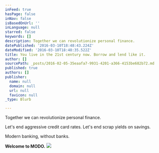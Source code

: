 ```yaml
---
inFeed: true
hasPage: false
inNav: false
isBasedOnUrl: ''
inLanguage: null
starred: false
keywords: []
description: Together we can revolutionize personal finance.
datePublished: '2016-03-10T18:48:43.224Z'
dateModified: '2016-03-10T18:48:35.522Z'
title: You live in the 21st century now. Borrow and lend like it.
author: []
sourcePath: _posts/2016-02-05-35eaafa7-9931-4201-a366-4153be682b72.md
published: true
authors: []
publisher:
  name: null
  domain: null
  url: null
  favicon: null
_type: Blurb

---
```

Together we can revolutionize personal finance.

Let's end aggressive credit card rates. Let's end scrap yields on savings.

Modern banking, without banks.

**Welcome to MODO.**
![](https://s3-us-west-2.amazonaws.com/the-grid-img/p/0498c747830d946f26e47607fa41dfc5239a7a0f.jpg)